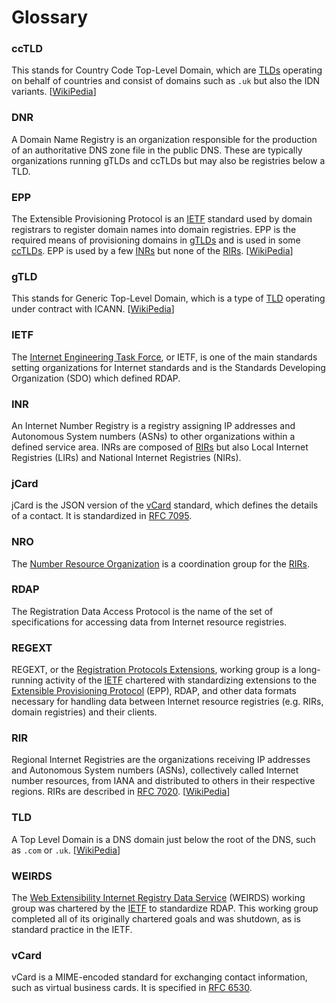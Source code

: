 # Glossary

### ccTLD

This stands for Country Code Top-Level Domain, which are [TLDs](#tld) operating on behalf of countries and consist of domains such as `.uk` but also the IDN variants.
[[WikiPedia](https://en.wikipedia.org/wiki/Country_code_top-level_domain)]

### DNR

A Domain Name Registry is an organization responsible for the production of an authoritative DNS zone file in the public DNS. These are typically organizations running
gTLDs and ccTLDs but may also be registries below a TLD.

### EPP

The Extensible Provisioning Protocol is an [IETF](#ietf) standard used by domain registrars to register domain names into domain registries. EPP is
the required means of provisioning domains in [gTLDs](#gtld) and is used in some [ccTLDs](#cctld). EPP is used by a few [INRs](#inr) but none of the
[RIRs](#rir).
[[WikiPedia](https://en.wikipedia.org/wiki/Extensible_Provisioning_Protocol)]

### gTLD

This stands for Generic Top-Level Domain, which is a type of [TLD](#tld) operating under contract with ICANN. 
[[WikiPedia](https://en.wikipedia.org/wiki/Generic_top-level_domain)]

### IETF

The [Internet Engineering Task Force](https://ietf.org), or IETF, is one of the main standards setting organizations for Internet standards and is 
the Standards Developing Organization (SDO) which defined RDAP.

### INR

An Internet Number Registry is a registry assigning IP addresses and Autonomous System numbers (ASNs) to other organizations within a defined service area.
INRs are composed of [RIRs](#rir) but also Local Internet Registries (LIRs) and National Internet Registries (NIRs).

### jCard

jCard is the JSON version of the [vCard](#vcard) standard, which defines the details of a contact. It is standardized in [RFC 7095](https://datatracker.ietf.org/doc/html/rfc7095).

### NRO

The [Number Resource Organization](https://www.nro.net/) is a coordination group for the [RIRs](#rir).

### RDAP 

The Registration Data Access Protocol is the name of the set of specifications for accessing data from Internet resource registries.

### REGEXT

REGEXT, or the [Registration Protocols Extensions](https://datatracker.ietf.org/wg/regext/documents/), working group is a long-running activity of the [IETF](#ietf) 
chartered with standardizing extensions to the [Extensible Provisioning Protocol](#epp) (EPP), RDAP, and other data formats necessary for handling 
data between Internet resource registries (e.g. RIRs, domain registries) and their
clients.

### RIR

Regional Internet Registries are the organizations receiving IP addresses and Autonomous System numbers (ASNs), collectively called Internet number resources,
from IANA and distributed to others in their respective regions. RIRs are described in [RFC 7020](https://datatracker.ietf.org/doc/html/rfc7020). 
[[WikiPedia](https://en.wikipedia.org/wiki/Regional_Internet_registry)]

### TLD

A Top Level Domain is a DNS domain just below the root of the DNS, such as `.com` or `.uk`.
[[WikiPedia](https://en.wikipedia.org/wiki/Top-level_domain)]

### WEIRDS

The [Web Extensibility Internet Registry Data Service](https://datatracker.ietf.org/wg/weirds/documents/) (WEIRDS) working group was chartered by the [IETF](#ietf) to 
standardize RDAP. This working group completed all of its originally chartered goals and was shutdown, as is standard practice in the IETF.

### vCard

vCard is a MIME-encoded standard for exchanging contact information, such as virtual business cards. 
It is specified in [RFC 6530](https://datatracker.ietf.org/doc/html/rfc6350).
